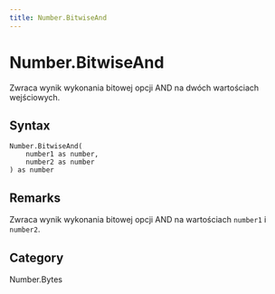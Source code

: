 ```yaml
---
title: Number.BitwiseAnd
---
```


# Number.BitwiseAnd


Zwraca wynik wykonania bitowej opcji AND na dwóch wartościach wejściowych.


## Syntax

```powerquery
Number.BitwiseAnd(
    number1 as number,
    number2 as number
) as number
```


## Remarks

Zwraca wynik wykonania bitowej opcji AND na wartościach <code>number1</code> i <code>number2</code>.



## Category
Number.Bytes
